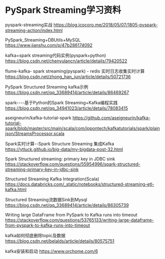 # PySpark Streaming学习资料

pyspark-streaming实战
<https://blog.icocoro.me/2018/05/07/1805-pyspark-streaming-action/index.html>


PySpark_Streaming+DBUtils+MySQL
<https://www.jianshu.com/p/47b286174092>

kafka+spark streaming代码实例(pyspark+python)
<https://blog.csdn.net/chenyulancn/article/details/79420522>

flume-kafka- spark streaming(pyspark) - redis 实时日志收集实时计算
<https://blog.csdn.net/zhong_han_jun/article/details/50721736>

PySpark Structured Streaming kafka示例
<https://blog.csdn.net/qq_33689414/article/details/86469267>

spark----基于Python的Spark Streaming+Kafka编程实践
<https://blog.csdn.net/qq_34941023/article/details/78083415>


aseigneurin/kafka-tutorial-spark
<https://github.com/aseigneurin/kafka-tutorial-spark/blob/master/src/main/scala/com/ippontech/kafkatutorials/spark/plainjson/StreamsProcessor.scala>

Spark实时计算--Spark Structure Streaming 集成Kafka
<https://ytluck.github.io/big-data/my-bigdata-post-32.html>


Spark Structured streaming: primary key in JDBC sink
<https://stackoverflow.com/questions/55954996/spark-structured-streaming-primary-key-in-jdbc-sink>

Structured Streaming Kafka Integration(Scala)
<https://docs.databricks.com/_static/notebooks/structured-streaming-etl-kafka.html>


Structured Streaming流数据Sink到Mysql
<https://blog.csdn.net/qq_33689414/article/details/86305739>

Writing large DataFrame from PySpark to Kafka runs into timeout
<https://stackoverflow.com/questions/53765133/writing-large-dataframe-from-pyspark-to-kafka-runs-into-timeout>

kafka如何彻底删除topic及数据
<https://blog.csdn.net/belalds/article/details/80575751>

kafka安装和启动
<https://www.orchome.com/6>



